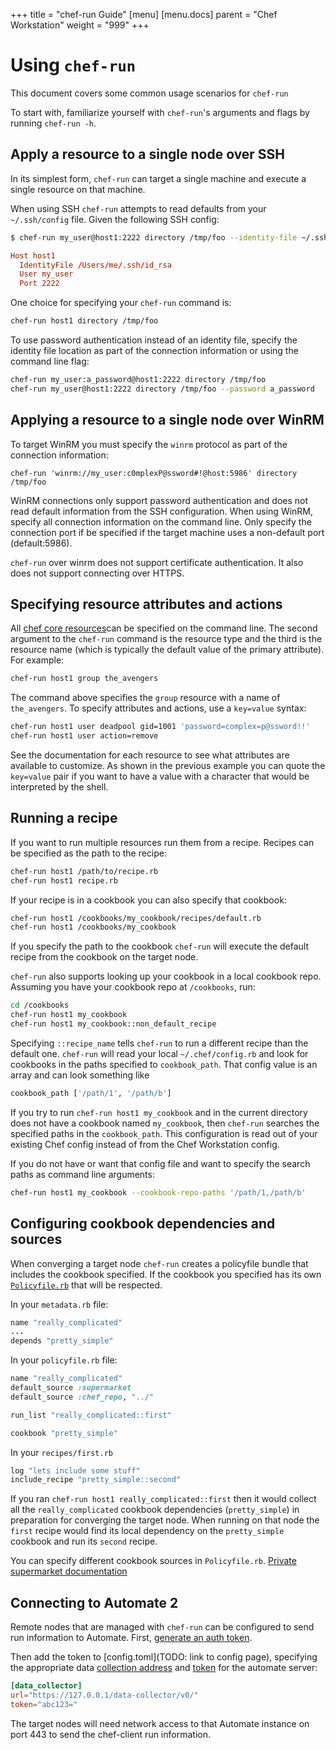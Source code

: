 +++
title = "chef-run Guide"
[menu]
  [menu.docs]
    parent = "Chef Workstation"
    weight = "999"
+++

# Using `chef-run`

This document covers some common usage scenarios for `chef-run`

To start with, familiarize yourself with `chef-run`'s arguments and flags
by running `chef-run -h`.

## Apply a resource to a single node over SSH

In its simplest form, `chef-run` can target a single machine and execute a single resource on that machine.

When using SSH `chef-run` attempts to read defaults from your `~/.ssh/config` file. Given the following SSH config:

```bash
$ chef-run my_user@host1:2222 directory /tmp/foo --identity-file ~/.ssh/id_rsa
```

```toml
Host host1
  IdentityFile /Users/me/.ssh/id_rsa
  User my_user
  Port 2222
```

One choice for specifying your `chef-run` command is:

```bash
chef-run host1 directory /tmp/foo
```

To use password authentication instead of an identity file, specify the identity file location as part of the connection information or using the command line flag:

```bash
chef-run my_user:a_password@host1:2222 directory /tmp/foo
chef-run my_user@host1:2222 directory /tmp/foo --password a_password
```

## Applying a resource to a single node over WinRM

To target WinRM you must specify the `winrm` protocol as part of the connection information:

```shell
chef-run 'winrm://my_user:c0mplexP@ssword#!@host:5986' directory /tmp/foo
```

WinRM connections only support password authentication and does not read default information from the SSH configuration. When using WinRM, specify all connection information on the command line. Only specify the connection port if be specified if the target machine uses a non-default port (default:5986).

`chef-run` over winrm does not support certificate authentication. It also does not support connecting over HTTPS.

## Specifying resource attributes and actions

All [chef core resources](https://docs.chef.io/resource_reference.html)can be specified on the command line. The second argument to the `chef-run` command is the resource type and the third is the resource name (which is typically the default value of the primary attribute). For example:

```bash
chef-run host1 group the_avengers
```

The command above specifies the `group` resource with a name of `the_avengers`. To specify attributes and actions, use a `key=value` syntax:

```bash
chef-run host1 user deadpool gid=1001 'password=complex=p@ssword!!'
chef-run host1 user action=remove
```

See the documentation for each resource to see what attributes are available to customize. As shown in the previous example you can quote the `key=value` pair if you want to have a value with a character that would be interpreted by the shell.

## Running a recipe

If you want to run multiple resources run them from a recipe. Recipes can be specified as the path to the recipe:

```bash
chef-run host1 /path/to/recipe.rb
chef-run host1 recipe.rb
```

If your recipe is in a cookbook you can also specify that cookbook:

```bash
chef-run host1 /cookbooks/my_cookbook/recipes/default.rb
chef-run host1 /cookbooks/my_cookbook
```

If you specify the path to the cookbook `chef-run` will execute the default recipe from the cookbook on the target node.

`chef-run` also supports looking up your cookbook in a local cookbook repo. Assuming you have your cookbook repo at `/cookbooks`,  run:

```bash
cd /cookbooks
chef-run host1 my_cookbook
chef-run host1 my_cookbook::non_default_recipe
```

Specifying `::recipe_name` tells `chef-run` to run a different recipe than the default one. `chef-run` will read your local `~/.chef/config.rb` and look for cookbooks in the paths specified to `cookbook_path`. That config value is an array and can look something like

```bash
cookbook_path ['/path/1', '/path/b']
```

If you try to run `chef-run host1 my_cookbook` and in the current directory does not have a cookbook named `my_cookbook`, then `chef-run` searches the specified paths in the `cookbook_path`. This configuration is read out of your existing Chef config instead of from the Chef Workstation config.

If you do not have or want that config file and want to specify the search paths as command line arguments:

```bash
chef-run host1 my_cookbook --cookbook-repo-paths '/path/1,/path/b'
```

## Configuring cookbook dependencies and sources

When converging a target node `chef-run` creates a policyfile bundle that includes the cookbook specified. If the cookbook you specified has its own [`Policyfile.rb`](https://docs.chef.io/config_rb_policyfile.html) that will be respected.

In your `metadata.rb` file:

```ruby
name "really_complicated"
...
depends "pretty_simple"
```

In your `policyfile.rb` file:

```ruby
name "really_complicated"
default_source :supermarket
default_source :chef_repo, "../"

run_list "really_complicated::first"

cookbook "pretty_simple"
```

In your `recipes/first.rb`

```ruby
log "lets include some stuff"
include_recipe "pretty_simple::second"
```

If you ran `chef-run host1 really_complicated::first` then it would collect all the `really_complicated` cookbook dependencies (`pretty_simple`) in preparation for converging the target node. When running on that node the `first` recipe would find its local dependency on the `pretty_simple` cookbook and run its `second` recipe.

You can specify different cookbook sources in `Policyfile.rb`. [Private supermarket documentation](https://docs.chef.io/config_rb_policyfile.html)

## Connecting to Automate 2

Remote nodes that are managed with `chef-run` can be configured to send run information to Automate. First, [generate an auth token](https://automate.chef.io/docs/admin/#creating-a-standard-api-token).

Then add the token to  [config.toml](TODO: link to config page), specifying the appropriate data [collection address](https://automate.chef.io/docs/data-collection/) and [token](https://automate.chef.io/docs/api-tokens/#creating-a-standard-api-token) for the automate server:

```toml
[data_collector]
url="https://127.0.0.1/data-collector/v0/"
token="abc123="
```

The target nodes will need network access to that Automate instance on port 443 to send the chef-client run information.

